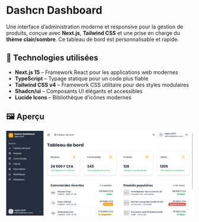 # Dashcn Dashboard

Une interface d’administration moderne et responsive pour la gestion de produits, conçue avec **Next.js**, **Tailwind CSS** et une prise en charge du **thème clair/sombre**. Ce tableau de bord est personnalisable et rapide.

## 🚀 Technologies utilisées

- **Next.js 15** – Framework React pour les applications web modernes
- **TypeScript** – Typage statique pour un code plus fiable
- **Tailwind CSS v4** – Framework CSS utilitaire pour des styles modulaires
- **Shadcn/ui** – Composants UI élégants et accessibles
- **Lucide Icons** – Bibliothèque d’icônes modernes

## 🖼️ Aperçu

![Screenshot](public/screenshot/screenshot.png)
